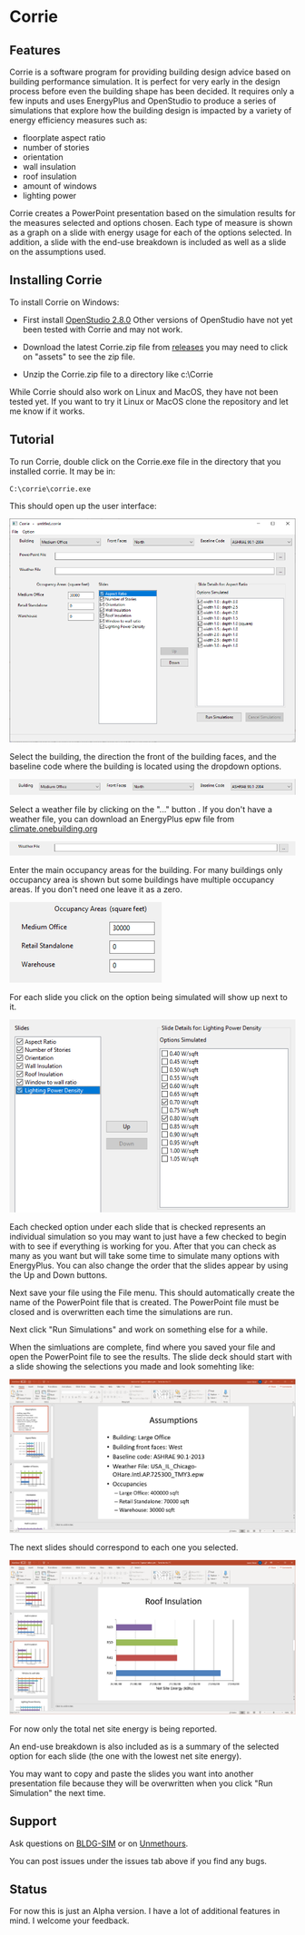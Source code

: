 # Corrie

## Features

Corrie is a software program for providing building design advice based on building performance simulation.
It is perfect for very early in the design process before even the building shape has been decided.  It 
requires only a few inputs and uses EnergyPlus and OpenStudio to produce a series of simulations 
that explore how the building design is impacted by a variety of energy efficiency measures such as:
 
 - floorplate aspect ratio
 - number of stories
 - orientation
 - wall insulation 
 - roof insulation
 - amount of windows
 - lighting power 
 
Corrie creates a PowerPoint presentation based on the simulation results for the measures selected and options chosen.
Each type of measure is shown as a graph on a slide with energy usage for each of the options selected.
In addition, a slide with the end-use breakdown is included as well as a slide on the assumptions used.


## Installing Corrie

To install Corrie on Windows:

- First install [OpenStudio 2.8.0](https://github.com/NREL/OpenStudio/releases/tag/v2.8.0)
Other versions of OpenStudio have not yet been tested with Corrie and may not work.

- Download the latest Corrie.zip file from [releases](https://github.com/JasonGlazer/Corrie/releases) you may need to click on "assets" to see the zip file.

- Unzip the Corrie.zip file to a directory like c:\Corrie

While Corrie should also work on Linux and MacOS, they have not been tested yet. 
If you want to try it Linux or MacOS clone the repository and let me know if it works.

## Tutorial

To run Corrie, double click on the Corrie.exe file in the directory that you installed corrie. It may be in:

    C:\corrie\corrie.exe

This should open up the user interface:

![Initial screen](/images/InitialScreen.PNG)

Select the building, the direction the front of the building faces, and the baseline code where the building is located using the dropdown options.

![Building, Front Faces, Baseline Code](/images/building-faces-code.png)


Select a weather file by clicking on the "..." button . If you don't have a weather file, you can download an EnergyPlus epw file from [climate.onebuilding.org](http://climate.onebuilding.org/)

![Select weather file](/images/select-weather-file.PNG)

Enter the main occupancy areas for the building. For many buildings only occupancy area is shown but some buildings have 
multiple occupancy areas. If you don't need one leave it as a zero.

![occupancy areas](/images/occupancy-areas.PNG)

For each slide you click on the option being simulated will show up next to it.

![slides and options](/images/slides-and-options.PNG)

Each checked option under each slide that is checked represents an individual simulation so you may want to just
have a few checked to begin with to see if everything is working for you. After that you can check as many as 
you want but will take some time to simulate many options with EnergyPlus. You can also change the order that the slides 
appear by using the Up and Down buttons.

Next save your file using the File menu. This should automatically create the name of the PowerPoint file
that is created. The PowerPoint file must be closed and is overwritten each time the simulations are run.

Next click "Run Simulations" and work on something else for a while. 

When the simluations are complete, find where you saved your file and open the PowerPoint file to see the results. 
The slide deck should start with a slide showing the selections you made and look somehting like:

![presentation assumptions](/images/presentation-assumptions.PNG)

The next slides should correspond to each one you selected.

![presentation roof insulation](/images/presentation-roof-insulation.PNG)

For now only the total net site energy is being reported.

An end-use breakdown is also included as is a summary of the selected option for each slide (the one with the lowest net site energy).

You may want to copy and paste the slides you want into another presentation file because they will be overwritten
when you click "Run Simulation" the next time.

## Support

Ask questions on [BLDG-SIM](http://onebuilding.org/) or on [Unmethours](https://unmethours.com/questions/).

You can post issues under the issues tab above if you find any bugs. 

## Status

For now this is just an Alpha version. I have a lot of additional features in mind. I welcome your feedback.



